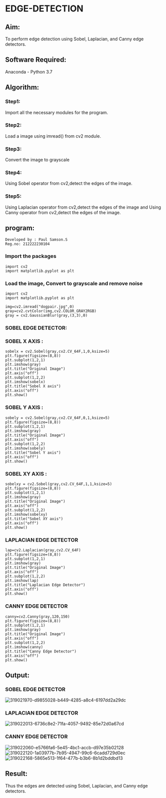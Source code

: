 # EDGE-DETECTION
## Aim:
To perform edge detection using Sobel, Laplacian, and Canny edge detectors.

## Software Required:
Anaconda - Python 3.7

## Algorithm:
### Step1:
Import all the necessary modules for the program.

### Step2:
Load a image using imread() from cv2 module.

### Step3:
Convert the image to grayscale

### Step4:
Using Sobel operator from cv2,detect the edges of the image.

### Step5:

Using Laplacian operator from cv2,detect the edges of the image and Using Canny operator from cv2,detect the edges of the image.
## program:
```
Developed by : Paul Samson.S
Reg.no: 212222230104
```

### Import the packages

```
import cv2
import matplotlib.pyplot as plt
```
### Load the image, Convert to grayscale and remove noise
```
import cv2
import matplotlib.pyplot as plt

img=cv2.imread("dogpair.jpg",0)
gray=cv2.cvtColor(img,cv2.COLOR_GRAY2RGB)
gray = cv2.GaussianBlur(gray,(3,3),0)
```
### SOBEL EDGE DETECTOR:
### SOBEL X AXIS :
```
sobelx = cv2.Sobel(gray,cv2.CV_64F,1,0,ksize=5)
plt.figure(figsize=(8,8))
plt.subplot(1,2,1)
plt.imshow(gray)
plt.title("Original Image")
plt.axis("off")
plt.subplot(1,2,2)
plt.imshow(sobelx)
plt.title("Sobel X axis")
plt.axis("off")
plt.show()
```
### SOBEL Y AXIS :
```
sobely = cv2.Sobel(gray,cv2.CV_64F,0,1,ksize=5)
plt.figure(figsize=(8,8))
plt.subplot(1,2,1)
plt.imshow(gray)
plt.title("Original Image")
plt.axis("off")
plt.subplot(1,2,2)
plt.imshow(sobely)
plt.title("Sobel Y axis")
plt.axis("off")
plt.show()
```
### SOBEL XY AXIS :
```
sobelxy = cv2.Sobel(gray,cv2.CV_64F,1,1,ksize=5)
plt.figure(figsize=(8,8))
plt.subplot(1,2,1)
plt.imshow(gray)
plt.title("Original Image")
plt.axis("off")
plt.subplot(1,2,2)
plt.imshow(sobelxy)
plt.title("Sobel XY axis")
plt.axis("off")
plt.show()
```
### LAPLACIAN EDGE DETECTOR
```
lap=cv2.Laplacian(gray,cv2.CV_64F)
plt.figure(figsize=(8,8))
plt.subplot(1,2,1)
plt.imshow(gray)
plt.title("Original Image")
plt.axis("off")
plt.subplot(1,2,2)
plt.imshow(lap)
plt.title("Laplacian Edge Detector")
plt.axis("off")
plt.show()
```
### CANNY EDGE DETECTOR
```
canny=cv2.Canny(gray,120,150)
plt.figure(figsize=(8,8))
plt.subplot(1,2,1)
plt.imshow(gray)
plt.title("Original Image")
plt.axis("off")
plt.subplot(1,2,2)
plt.imshow(canny)
plt.title("Canny Edge Detector")
plt.axis("off")
plt.show()
```

## Output:
### SOBEL EDGE DETECTOR
![319021970-d9855028-b449-4285-a8c4-6197dd2a29dc](https://github.com/Afsarjumail/EDGE-DETECTION/assets/118343395/22b226fc-6a57-459f-95a6-06827f0593fb)


### LAPLACIAN EDGE DETECTOR
![319022013-6736c8e2-71fa-4057-9492-85e72d0a67cd](https://github.com/Afsarjumail/EDGE-DETECTION/assets/118343395/6909acaa-20a0-439e-8b54-879de4dfc1e5)



### CANNY EDGE DETECTOR
![319022060-e5766fa6-5e45-4bc1-accb-d97e35b02128](https://github.com/Afsarjumail/EDGE-DETECTION/assets/118343395/d6de4194-4452-4380-8e9c-8a039ee2a8ad)
![319022120-1a03977b-7b95-4947-99c6-6cadd729d0ec](https://github.com/Afsarjumail/EDGE-DETECTION/assets/118343395/0b2f9088-4383-4c3c-8a1f-4dbebffec2cd)
![319022168-5865e513-1f64-477b-b3b6-8b1d2bddbd13](https://github.com/Afsarjumail/EDGE-DETECTION/assets/118343395/0e75f98f-f1e4-482b-861b-1cb16b69deab)


## Result:
Thus the edges are detected using Sobel, Laplacian, and Canny edge detectors.
